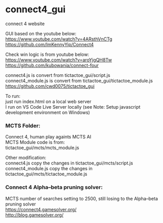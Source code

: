 # connect4_gui  
connect 4 website  

GUI based on the youtube below:    
https://www.youtube.com/watch?v=4ARsthVnCTg  
https://github.com/ImKennyYip/Connect4  

Check win logic is from youtube below:  
https://www.youtube.com/watch?v=aroYjgQH8Tw  
https://github.com/kubowania/connect-four  

connect4.js is convert from tictactoe_gui/script.js    
connect4_module.js is convert from tictactoe_gui/tictactoe_module.js    
https://github.com/cwd0075/tictactoe_gui  


To run:  
just run index.html on a local web server  
I run on VS Code Live Server locally (see Note: Setup javascript development environment on Windows)  

### MCTS Folder:
Connect 4, human play againts MCTS AI  
MCTS Module code is from:  
tictactoe_gui/mcts/mcts_module.js  

Other modification:  
connect4.js copy the changes in tictactoe_gui/mcts/script.js  
connect4_module.js copy the changes in tictactoe_gui/mcts/tictactoe_module.js  

### Connect 4 Alpha–beta pruning solver:  
MCTS number of searches setting to 2500, still losing to the Alpha–beta pruning solver  
https://connect4.gamesolver.org/  
http://blog.gamesolver.org/  



